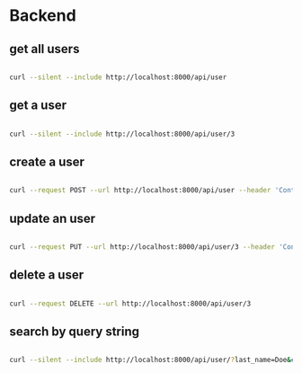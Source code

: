 # Backend

## get all users

```bash

curl --silent --include http://localhost:8000/api/user
```

## get a user

```bash

curl --silent --include http://localhost:8000/api/user/3
```

## create a user

```bash

curl --request POST --url http://localhost:8000/api/user --header 'Content-Type: application/json' --data '{"first_name": "John", "last_name": "Doe", "city": "New York", "dept_no": 101}'
```

## update an user

```bash

curl --request PUT --url http://localhost:8000/api/user/3 --header 'Content-Type: application/json' --data '{"first_name": "UpdatedJohn", "last_name": "UpdatedDoe", "city": "UpdatedCity", "dept_no": 102}'
```

## delete a user

```bash

curl --request DELETE --url http://localhost:8000/api/user/3
```

## search by query string

```bash

curl --silent --include http://localhost:8000/api/user/?last_name=Doe&city=helsinki
```
